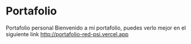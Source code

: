 # Portafolio
Portafolio personal
Bienvenido a mí portafolio, puedes verlo mejor en el siguiente link
http://portafolio-red-psi.vercel.app
